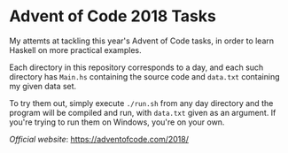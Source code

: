 # Advent of Code 2018 Tasks

My attemts at tackling this year's Advent of Code tasks, in order to learn Haskell on more practical examples.

Each directory in this repository corresponds to a day, and each such directory has `Main.hs` containing the source code and `data.txt` containing my given data set.

To try them out, simply execute `./run.sh` from any day directory and the program will be compiled and run, with `data.txt` given as an argument. If you're trying to run them on Windows, you're on your own.

_Official website_: https://adventofcode.com/2018/
